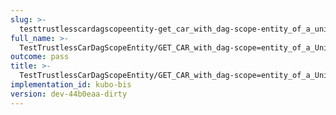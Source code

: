 ```yaml
---
slug: >-
  testtrustlesscardagscopeentity-get_car_with_dag-scope-entity_of_a_unixfs_sharded_directory_(accept_header)
full_name: >-
  TestTrustlessCarDagScopeEntity/GET_CAR_with_dag-scope=entity_of_a_UnixFS_sharded_directory_(Accept_Header)
outcome: pass
title: >-
  TestTrustlessCarDagScopeEntity/GET_CAR_with_dag-scope=entity_of_a_UnixFS_sharded_directory_(Accept_Header)
implementation_id: kubo-bis
version: dev-44b0eaa-dirty
---
```


